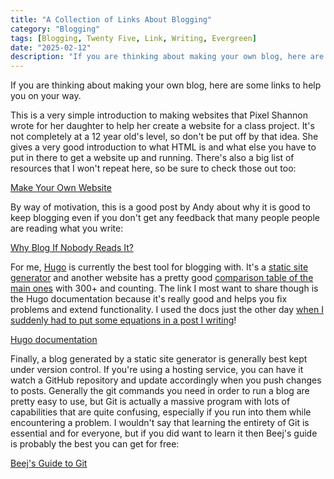 ```yaml
---
title: "A Collection of Links About Blogging"
category: "Blogging"
tags: [Blogging, Twenty Five, Link, Writing, Evergreen]
date: "2025-02-12"
description: "If you are thinking about making your own blog, here are some links to help you on your way."
---
```


If you are thinking about making your own blog, here are some links to help you on your way.

This is a very simple introduction to making websites that Pixel Shannon wrote for her daughter to help her create a website for a class project. It's not completely at a 12 year old's level, so don't be put off by that idea. She gives a very good introduction to what HTML is and what else you have to put in there to get a website up and running. There's also a big list of resources that I won't repeat here, so be sure to check those out too:

[Make Your Own Website](https://web.pixelshannon.com/make/)

By way of motivation, this is a good post by Andy about why it is good to keep blogging even if you don't get any feedback that many people people are reading what you write:

[Why Blog If Nobody Reads It?](https://andysblog.uk/why-blog-if-nobody-reads-it/)

For me, [Hugo](https://gohugo.io/) is currently the best tool for blogging with. It's a [static site generator](https://en.wikipedia.org/wiki/Static_site_generator) and another website has a pretty good [comparison table of the main ones](https://jamstack.org/generators/) with 300+ and counting. The link I most want to share though is the Hugo documentation because it's really good and helps you fix problems and extend functionality. I used the docs just the other day [when I suddenly had to put some equations in a post I writing](/in-praise-of-playing-the-long-game/)! 

[Hugo documentation](https://gohugo.io/documentation/)

Finally, a blog generated by a static site generator is generally best kept under version control. If you're using a hosting service, you can have it watch a GitHub repository and update accordingly when you push changes to posts. Generally the git commands you need in order to run a blog are pretty easy to use, but Git is actually a massive program with lots of capabilities that are quite confusing, especially if you run into them while encountering a problem. I wouldn't say that learning the entirety of Git is essential and for everyone, but if you did want to learn it then Beej's guide is probably the best you can get for free:

[Beej's Guide to Git](https://beej.us/guide/bggit/html/)
